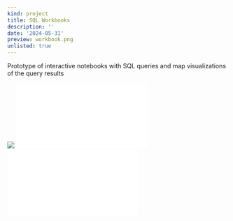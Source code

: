 ```yaml
---
kind: project
title: SQL Workbooks
description: ''
date: '2024-05-31'
preview: workbook.png
unlisted: true
---
```


Prototype of interactive notebooks with SQL queries and map visualizations of the query results

<img src=workbook.png>

<embed src="workbook-us-hospitals5.mp4" />

<embed src="workbook-explorer-2.mp4" />
